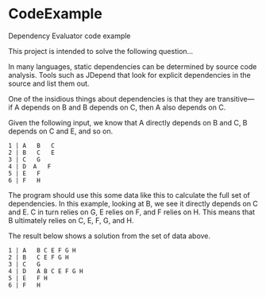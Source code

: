 # CodeExample

Dependency Evaluator code example

This project is intended to solve the following question...

In many languages, static dependencies can be determined by source code analysis. 
Tools such as JDepend that look for explicit dependencies in the source and list them out.

One of the insidious things about dependencies is that they are transitive—if A depends on B and B depends on C, 
then A also depends on C. 

 Given the following input, we know that A directly depends on B and C, B depends on C and E, and so on.

```
1 | A   B   C  
2 | B   C   E  
3 | C   G  
4 | D  A   F  
5 | E   F  
6 | F   H 
```

The program should use this some data like this to calculate the full set of dependencies. In this example, 
looking at B, we see it directly depends on C and E. C in turn relies on G, E relies on F, and F relies on H. 
This means that B ultimately relies on C, E, F, G, and H. 

The result below shows a solution from the set of data above.

```
1 | A   B C E F G H    
2 | B   C E F G H  
3 | C   G  
4 | D   A B C E F G H  
5 | E   F H  
6 | F   H  
```
